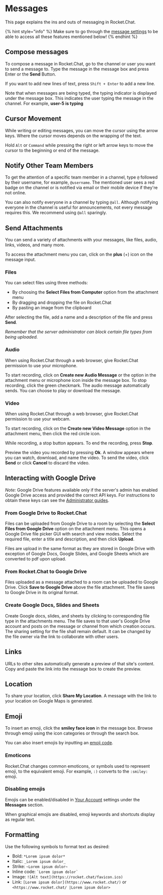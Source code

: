 # Messages

This page explains the ins and outs of messaging in Rocket.Chat.

{% hint style="info" %}
Make sure to go through the [message settings](../../workspace-administration/settings/message.md) to be able to access all these features mentioned below!
{% endhint %}

## Compose messages

To compose a message in Rocket.Chat, go to the channel or user you want to send a message to. Type the message in the message box and press Enter or the **Send** Button.

If you want to add new lines of text, press `Shift + Enter` to add a new line.

Note that when messages are being typed, the typing indicator is displayed under the message box. This indicates the user typing the message in the channel. For example, **user-5 is typing**&#x20;

## Cursor Movement

While writing or editing messages, you can move the cursor using the arrow keys. Where the cursor moves depends on the wrapping of the text.

Hold `Alt` or `Command` while pressing the right or left arrow keys to move the cursor to the beginning or end of the message.

## Notify Other Team Members

To get the attention of a specific team member in a channel, type `@` followed by their username, for example, `@username`. The mentioned user sees a red badge on the channel or is notified via email or their mobile device if they're not online.

You can also notify everyone in a channel by typing `@all`. Although notifying everyone in the channel is useful for announcements, not every message requires this. We recommend using `@all` sparingly.

## Send Attachments

You can send a variety of attachments with your messages, like files, audio, links, videos, and many more.

To access the attachment menu you can, click on the **plus** (+) icon on the message input.

### Files

You can select files using three methods:

* By choosing the **Select Files from Computer** option from the attachment menu
* By dragging and dropping the file on Rocket.Chat
* By pasting an image from the clipboard

After selecting the file, add a name and a description of the file and press **Send**.

_Remember that the server administrator can block certain file types from being uploaded._

### Audio

When using Rocket.Chat through a web browser, give Rocket.Chat permission to use your microphone.

To start recording, click on **Create new Audio Message** or the option in the attachment menu or microphone icon inside the message box. To stop recording, click the green checkmark. The audio message automatically sends. You can choose to play or download the message.

### Video

When using Rocket.Chat through a web browser, give Rocket.Chat permission to use your webcam.

To start recording, click on the **Create new Video Message** option in the attachment menu, then click the red circle icon.

While recording, a stop button appears. To end the recording, press **Stop**.

Preview the video you recorded by pressing **Ok**. A window appears where you can watch, download, and name the video. To send the video, click **Send** or click **Cancel** to discard the video.

## Interacting with Google Drive

_Note:_ Google Drive features available only if the server's admin has enabled Google Drive access and provided the correct API keys. For instructions to obtain these keys can see the [Administrator guides](broken-reference).

### From Google Drive to Rocket.Chat

Files can be uploaded from Google Drive to a room by selecting the **Select Files from Google Drive** option on the attachment menu. This opens a Google Drive file picker GUI with search and view modes. Select the required file, enter a title and description, and then click **Upload**.

Files are upload in the same format as they are stored in Google Drive with exception of Google Docs, Google Slides, and Google Sheets which are converted to pdf upon upload.

### From Rocket.Chat to Google Drive

Files uploaded as a message attached to a room can be uploaded to Google Drive. Click **Save to Google Drive** above the file attachment. The file saves to Google Drive in its original format.

### Create Google Docs, Slides and Sheets

Create Google docs, slides, and sheets by clicking to corresponding file type in the attachments menu. The file saves to that user's Google Drive account and posts on the message or channel from which creation occurs. The sharing setting for the file shall remain default. It can be changed by the file owner via the link to collaborate with other users.

## Links

URLs to other sites automatically generate a preview of that site's content. Copy and paste the link into the message box to create the preview.

## Location

To share your location, click **Share My Location**. A message with the link to your location on Google Maps is generated.

## Emoji

To insert an emoji, click the **smiley face icon** in the message box. Browse through emoji using the icon categories or through the search box.

You can also insert emojis by inputting an [emoji code](https://www.webfx.com/tools/emoji-cheat-sheet/).

### Emoticons

Rocket.Chat changes common emoticons, or symbols used to represent emoji, to the equivalent emoji. For example, `:)` converts to the `:smiley:` emoji.

### Disabling emojis

Emojis can be enabled/disabled in [Your Account](../user-panel/account.md) settings under the **Messages** section.

When graphical emojis are disabled, emoji keywords and shortcuts display as regular text.

## Formatting

Use the following symbols to format text as desired:

* Bold: `*Lorem ipsum dolor*`
* Italic: `_Lorem ipsum dolor_`
* Strike: `~Lorem ipsum dolor~`
* Inline code: `` `Lorem ipsum dolor` ``
* Image: `![Alt text](https://rocket.chat/favicon.ico)`
* Link: `[Lorem ipsum dolor](https://www.rocket.chat/)` or `<https://www.rocket.chat/ |Lorem ipsum dolor>`
